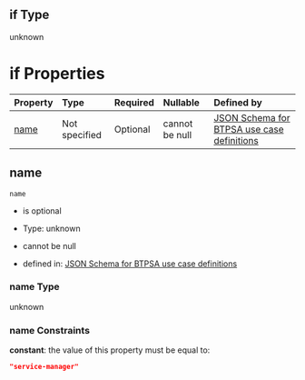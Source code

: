 ## if Type

unknown

# if Properties

| Property      | Type          | Required | Nullable       | Defined by                                                                                                                                                                                                          |
| :------------ | :------------ | :------- | :------------- | :------------------------------------------------------------------------------------------------------------------------------------------------------------------------------------------------------------------ |
| [name](#name) | Not specified | Optional | cannot be null | [JSON Schema for BTPSA use case definitions](btpsa-usecase-properties-services-items-allof-1-then-allof-107-if-properties-name.md "undefined#/properties/services/items/allOf/1/then/allOf/107/if/properties/name") |

## name



`name`

*   is optional

*   Type: unknown

*   cannot be null

*   defined in: [JSON Schema for BTPSA use case definitions](btpsa-usecase-properties-services-items-allof-1-then-allof-107-if-properties-name.md "undefined#/properties/services/items/allOf/1/then/allOf/107/if/properties/name")

### name Type

unknown

### name Constraints

**constant**: the value of this property must be equal to:

```json
"service-manager"
```
